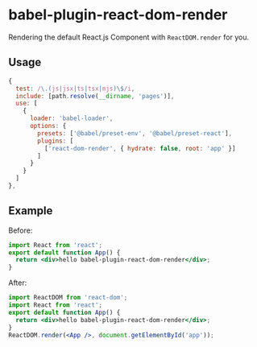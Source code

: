 # babel-plugin-react-dom-render

Rendering the default React.js Component with `ReactDOM.render` for you.

## Usage

```js
{
  test: /\.(js|jsx|ts|tsx|mjs)\$/i,
  include: [path.resolve(__dirname, 'pages')],
  use: [
    {
      loader: 'babel-loader',
      options: {
        presets: ['@babel/preset-env', '@babel/preset-react'],
        plugins: [
          ['react-dom-render', { hydrate: false, root: 'app' }]
        ]
      }
    }
  ]
},
```

## Example

Before:

```jsx
import React from 'react';
export default function App() {
  return <div>hello babel-plugin-react-dom-render</div>;
}
```

After:

```jsx
import ReactDOM from 'react-dom';
import React from 'react';
export default function App() {
  return <div>hello babel-plugin-react-dom-render</div>;
}
ReactDOM.render(<App />, document.getElementById('app'));
```
